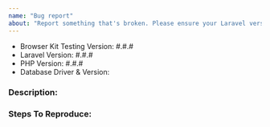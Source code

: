 ```yaml
---
name: "Bug report"
about: "Report something that's broken. Please ensure your Laravel version is still supported: https://laravel.com/docs/releases#support-policy"
---
```


<!-- DO NOT THROW THIS AWAY -->
<!-- Fill out the FULL versions with patch versions -->

- Browser Kit Testing Version: #.#.#
- Laravel Version: #.#.#
- PHP Version: #.#.#
- Database Driver & Version:

### Description:


### Steps To Reproduce:
